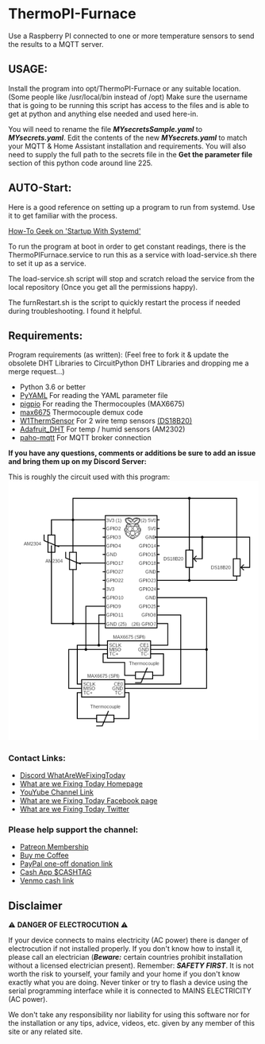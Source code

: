 # ThermoPI-Furnace
Use a Raspberry PI connected to one or more temperature sensors to send the results to a MQTT server.
## USAGE:
Install the program into opt/ThermoPI-Furnace or any suitable location. (Some people like /usr/local/bin instead of /opt)  Make sure the username that is going to be running this script has access to the files and is able to get at python and anything else needed and used here-in.

You will need to rename the file ***MYsecretsSample.yaml*** to ***MYsecrets.yaml***.
Edit the contents of the new ***MYsecrets.yaml*** to match your MQTT & Home Assistant installation and requirements.  You will also need to supply the full path to the secrets file in the **Get the parameter file** section of this python code around line 225.

## AUTO-Start:
Here is a good reference on setting up a program to run from systemd. Use it to get familiar with the process.   

[How-To Geek on 'Startup With Systemd'](https://www.howtogeek.com/687970/how-to-run-a-linux-program-at-startup-with-systemd/)

To run the program at boot in order to get constant readings, there is the ThermoPIFurnace.service to run this as a service with load-service.sh there to set it up as a service.

The load-service.sh script will stop and scratch reload the service from the local repository (Once you get all the permissions happy).

The furnRestart.sh is the script to quickly restart the process if needed during troubleshooting.  I found it helpful.

## Requirements:
Program requirements (as written):  (Feel free to fork it & update the obsolete DHT Libraries to CircuitPython DHT Libraries and dropping me a merge request...)
+ Python 3.6 or better
+ [PyYAML](https://pypi.org/project/PyYAML/) For reading the YAML parameter file
+ [pigpio](http://abyz.co.uk/rpi/pigpio/python.html) For reading the Thermocouples (MAX6675)
+ [max6675](https://github.com/tdack/MAX6675) Thermocouple demux code
+ [W1ThermSensor](https://github.com/timofurrer/w1thermsensor) For 2 wire temp sensors [(DS18B20)](http://www.d3noob.org/2015/02/raspberry-pi-multiple-temperature.html)
+ [Adafruit_DHT](https://github.com/adafruit/Adafruit_Python_DHT) For temp / humid sensors (AM2302)
+ [paho-mqtt](https://pypi.org/project/paho-mqtt/) For MQTT broker connection

**If you have any questions, comments or additions be sure to add an issue and bring them up on my Discord Server:** 

This is roughly the circuit used with this program:
![Sample Circuit matching this software](ThermoPI-Furnace.png)

### Contact Links:
* [Discord WhatAreWeFixingToday](https://discord.gg/Uhmhu3B)
* [What are we Fixing Today Homepage](https://www.WhatAreWeFixing.Today/)
* [YouYube Channel Link](https://bit.ly/WhatAreWeFixingTodaysYT)
* [What are we Fixing Today Facebook page](https://bit.ly/WhatAreWeFixingTodayFB)
* [What are we Fixing Today Twitter](https://bit.ly/WhatAreWeFixingTodayTW)

### Please help support the channel:
* [Patreon Membership](https://www.patreon.com/WhatAreWeFixingToday)
* [Buy me Coffee](https://www.buymeacoffee.com/SirGoodenough)
* [PayPal one-off donation link](https://www.paypal.me/SirGoodenough)
* [Cash App \$CASHTAG](https://cash.me/$SirGoodenough)
* [Venmo cash link](https://venmo.com/SirGoodenough)


## Disclaimer

:warning: **DANGER OF ELECTROCUTION** :warning:

If your device connects to mains electricity (AC power) there is danger of electrocution if not installed properly. If you don't know how to install it, please call an electrician (***Beware:*** certain countries prohibit installation without a licensed electrician present). Remember: _**SAFETY FIRST**_. It is not worth the risk to yourself, your family and your home if you don't know exactly what you are doing. Never tinker or try to flash a device using the serial programming interface while it is connected to MAINS ELECTRICITY (AC power).

We don't take any responsibility nor liability for using this software nor for the installation or any tips, advice, videos, etc. given by any member of this site or any related site.
